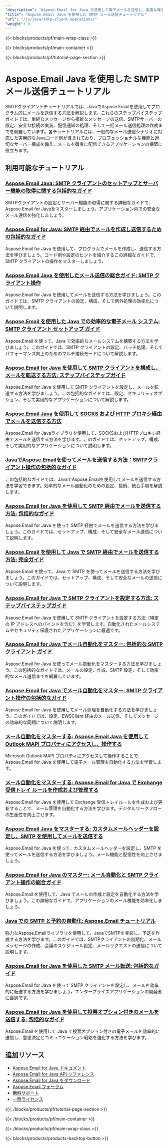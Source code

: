 ```yaml
---
"description": "Aspose.Email for Java を使用して電子メールを送信し、高度な電子メール配信を実装し、SMTP を構成するための完全なチュートリアルです。"
"title": "Aspose.Email Java を使用した SMTP メール送信チュートリアル"
"url": "/ja/java/smtp-client-operations/"
"weight": 9
---
```


{{< blocks/products/pf/main-wrap-class >}}

{{< blocks/products/pf/main-container >}}

{{< blocks/products/pf/tutorial-page-section >}}
# Aspose.Email Java を使用した SMTP メール送信チュートリアル

SMTPクライアントチュートリアルでは、JavaでAspose.Emailを使用してプログラム的にメールを送信する方法を解説します。これらのステップバイステップガイドでは、単純なメッセージから複雑なメッセージの送信、SMTPサーバーの設定、安全な接続の実装、配信通知の処理、そして一括メール送信処理の作成までを網羅しています。各チュートリアルには、一般的なメール送信シナリオに対応した実用的なJavaコード例が含まれており、プロフェッショナルな機能と適切なサーバー構成を備え、メールを確実に配信できるアプリケーションの構築に役立ちます。

## 利用可能なチュートリアル

### [Aspose.Email Java: SMTP クライアントのセットアップとサーバー機能の取得に関する包括的なガイド](./aspose-email-java-smtp-setup-server-capabilities/)
SMTPクライアントの設定とサーバー機能の取得に関する詳細なガイドで、Aspose.Email for Javaをマスターしましょう。アプリケーション内での安全なメール通信を強化しましょう。

### [Aspose.Email for Java: SMTP 経由でメールを作成し送信するための包括的なガイド](./aspose-email-java-create-send-emails/)
Aspose.Email for Java を使用して、プログラムでメールを作成し、送信する方法を学びましょう。コード例や設定のヒントを紹介するこの詳細なガイドで、SMTP クライアントの操作をマスターしましょう。

### [Aspose.Email Java を使用したメール送信の総合ガイド: SMTP クライアント操作](./send-emails-aspose-email-java-guide/)
Aspose.Email for Java を使用してメールを送信する方法を学びましょう。このガイドでは、SMTP クライアントの設定、構成、そして例外処理の効率化について説明します。

### [Aspose.Email を使用した Java での効率的な電子メール システム: SMTP クライアント セットアップ ガイド](./efficient-email-system-java-aspose-email-smtp-setup/)
Aspose.Email を使って、Java で効率的なメールシステムを構築する方法を学びましょう。このガイドでは、SMTP クライアントの設定、バッチ処理、そしてパフォーマンス向上のためのマルチ接続モードについて解説します。

### [Aspose.Email for Java を使用して SMTP クライアントを構成し、メールを転送する方法: ステップバイステップガイド](./smtp-client-email-forwarding-aspose-java/)
Aspose.Email for Java を使用して SMTP クライアントを設定し、メールを転送する方法を学びましょう。この包括的なガイドでは、設定、セキュリティオプション、そして実用的なアプリケーションについて解説します。

### [Aspose.Email Java を使用して SOCKS および HTTP プロキシ経由でメールを送信する方法](./aspose-email-java-send-via-socks-http-proxies/)
Aspose.Email for Javaライブラリを使用して、SOCKSおよびHTTPプロキシ経由でメールを送信する方法を学びます。このガイドでは、セットアップ、構成、そして実用的なアプリケーションについて説明します。

### [JavaでAspose.Emailを使ってメールを送信する方法：SMTPクライアント操作の包括的なガイド](./send-emails-aspose-email-java-tutorial/)
この包括的なガイドでは、JavaでAspose.Emailを使用してメールを送信する方法を学習できます。効率的なメール自動化のための設定、接続、統合手順を解説します。

### [Aspose.Email for Java を使用して SMTP 経由でメールを送信する方法: 包括的なガイド](./send-emails-smtp-aspose-email-java-guide/)
Aspose.Email for Java を使って SMTP 経由でメールを送信する方法を学びましょう。このガイドでは、セットアップ、構成、そして安全なメール送信について説明します。

### [Aspose.Email を使用して Java で SMTP 経由でメールを送信する方法: 完全ガイド](./send-emails-smtp-java-aspose-email-guide/)
Aspose.Email を使って、Java で SMTP を使ってメールを送信する方法を学びましょう。このガイドでは、セットアップ、構成、そして安全なメールの送信について説明します。

### [Aspose.Email for Java で SMTP クライアントを設定する方法: ステップバイステップガイド](./aspose-email-java-smtp-client-setup/)
Aspose.Email for Java を使用して SMTP クライアントを設定する方法（特定の IP アドレスへのバインドを含む）を学習します。自動化されたメールシステムやセキュリティ保護されたアプリケーションに最適です。

### [Aspose.Email for Java でメール自動化をマスター: 包括的な SMTP クライアント ガイド](./aspose-email-java-tutorial/)
Aspose.Email for Java を使ってメール自動化をマスターする方法を学びましょう。この包括的なガイドでは、メールの設定、作成、SMTP 設定、そして効率的なメール送信までを網羅しています。

### [Aspose.Email for Java でメール自動化をマスター: SMTP クライアント操作の包括的なガイド](./aspose-email-java-automation-tutorial/)
Aspose.Email for Java を使用してメール処理を自動化する方法を学びましょう。このガイドでは、設定、EWSClient 経由のメール送信、そしてメッセージの効率的な同期について説明します。

### [メール自動化をマスターする: Aspose.Email Java を使用して Outlook MAPI プロパティにアクセスし、操作する](./aspose-email-java-access-mapi-properties/)
Microsoft Outlook MAPI プロパティにアクセスして操作することで、Aspose.Email for Java を使用して電子メール管理を自動化する方法を学習します。

### [メール自動化をマスターする: Aspose.Email for Java で Exchange 受信トレイ ルールを作成および管理する](./master-email-automation-aspose-email-java/)
Aspose.Email for Java を使用して Exchange 受信トレイルールを作成および更新することで、メール管理を自動化する方法を学びます。デジタルワークフローの生産性を向上させます。

### [Aspose.Email Java をマスターする: カスタムメールヘッダーを設定し、SMTP を使用してメールを送信する](./aspose-email-java-custom-headers-smtp/)
Aspose.Email for Java を使って、カスタムメールヘッダーを設定し、SMTP を使ってメールを送信する方法を学びましょう。メール機能と配信性を向上させましょう。

### [Aspose.Email for Java のマスター: メール自動化と SMTP クライアント操作の総合ガイド](./aspose-email-java-automation-guide/)
Aspose.Email を使用して、Java でメールの作成と設定を自動化する方法を学びましょう。この詳細なガイドで、アプリケーションのメール機能を効率化しましょう。

### [Java での SMTP と予約の自動化: Aspose.Email チュートリアル](./smtp-appointment-automation-aspose-email-java/)
強力なAspose.Emailライブラリを使用して、JavaでSMTPを実装し、予定を作成する方法を学びます。このガイドでは、SMTPクライアントの初期化、メールメッセージの作成、会議のスケジュール設定、メールリクエストの送信について説明します。

### [Aspose.Email for Java を使用した SMTP メール転送: 包括的なガイド](./smtp-email-forwarding-aspose-email-java/)
Aspose.Email for Java を使って SMTP クライアントを設定し、メールを効率的に転送する方法を学びましょう。エンタープライズアプリケーションの開発者に最適です。

### [Aspose.Email for Java を使用して投票オプション付きのメールを送信する: 包括的なガイド](./send-emails-voting-options-aspose-email-java/)
Aspose.Email を使用して Java で投票オプション付きの電子メールを効率的に送信し、意思決定とコミュニケーション戦略を強化する方法を学びます。

## 追加リソース

- [Aspose.Email for Java ドキュメント](https://docs.aspose.com/email/java/)
- [Aspose.Email for Java API リファレンス](https://reference.aspose.com/email/java/)
- [Aspose.Email for Java をダウンロード](https://releases.aspose.com/email/java/)
- [Aspose.Email フォーラム](https://forum.aspose.com/c/email)
- [無料サポート](https://forum.aspose.com/)
- [一時ライセンス](https://purchase.aspose.com/temporary-license/)

{{< /blocks/products/pf/tutorial-page-section >}}

{{< /blocks/products/pf/main-container >}}

{{< /blocks/products/pf/main-wrap-class >}}

{{< blocks/products/products-backtop-button >}}